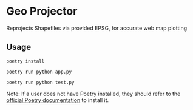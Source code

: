 # Geo Projector
Reprojects Shapefiles via provided EPSG, for accurate web map plotting

## Usage
`poetry install`

`poetry run python app.py`

`poetry run python test.py`


Note: If a user does not have Poetry installed, they should refer to the [official Poetry documentation](https://python-poetry.org/docs/#installation) to install it.
